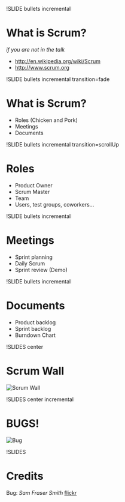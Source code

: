 
!SLIDE bullets incremental
# What is Scrum? #
_if you are not in the talk_

* <http://en.wikipedia.org/wiki/Scrum>
* <http://www.scrum.org>

!SLIDE bullets incremental transition=fade
# What is Scrum? #

* Roles (Chicken and Pork)
* Meetings
* Documents

!SLIDE bullets incremental transition=scrollUp
# Roles #

* Product Owner
* Scrum Master
* Team
* Users, test groups, coworkers...

!SLIDE bullets incremental
# Meetings #

* Sprint planning
* Daily Scrum
* Sprint review (Demo)

!SLIDE bullets incremental
# Documents #

* Product backlog
* Sprint backlog
* Burndown Chart

!SLIDES center
# Scrum Wall #
![Scrum Wall](/file/img/scrum_wall.png "Scrum Wall")

!SLIDES center incremental
# BUGS! #
![Bug](/file/img/bug_samfrasersmith.jpg "Bug")

!SLIDES
# Credits #

Bug: _Sam Fraser Smith_ [flickr]("http://www.flickr.com/photos/samfrasersmith")



